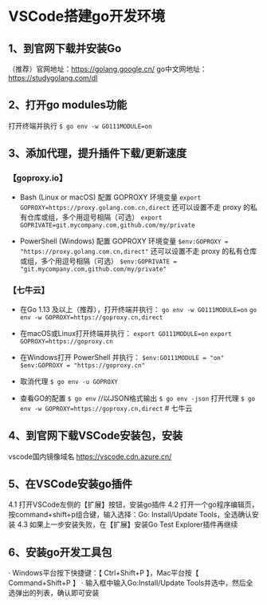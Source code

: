# VSCode搭建go开发环境

## 1、到官网下载并安装Go
（推荐）官网地址：https://golang.google.cn/
go中文网地址：https://studygolang.com/dl


## 2、打开go modules功能
打开终端并执行
`$ go env -w GO111MODULE=on`


## 3、添加代理，提升插件下载/更新速度
### 【goproxy.io】
- Bash (Linux or macOS)
  配置 GOPROXY 环境变量
  `export GOPROXY=https://proxy.golang.com.cn,direct`
  还可以设置不走 proxy 的私有仓库或组，多个用逗号相隔（可选）
  `export GOPRIVATE=git.mycompany.com,github.com/my/private`

- PowerShell (Windows)
  配置 GOPROXY 环境变量
  `$env:GOPROXY = "https://proxy.golang.com.cn,direct"`
  还可以设置不走 proxy 的私有仓库或组，多个用逗号相隔（可选）
  `$env:GOPRIVATE = "git.mycompany.com,github.com/my/private"`

### 【七牛云】
- 在Go 1.13 及以上（推荐），打开终端并执行：
  `go env -w GO111MODULE=on`
 `go env -w GOPROXY=https://goproxy.cn,direct`

- 在macOS或Linux打开终端并执行：
  `export GO111MODULE=on`
  `export GOPROXY=https://goproxy.cn`

- 在Windows打开 PowerShell 并执行：
  `$env:GO111MODULE = "on"`
  `$env:GOPROXY = "https://goproxy.cn"`

- 取消代理
  `$ go env -u GOPROXY`

- 查看GO的配置
  `$ go env`
  //以JSON格式输出
  `$ go env -json`
打开代理
`$ go env -w GOPROXY=https://goproxy.cn,direct` # 七牛云


## 4、到官网下载VSCode安装包，安装
vscode国内镜像域名
https://vscode.cdn.azure.cn/


## 5、在VSCode安装go插件
4.1 打开VSCode左侧的【扩展】按钮，安装go插件
4.2 打开一个go程序编辑页，按command+shift+p组合键，输入选择：Go: Install/Update Tools，全选确认安装
4.3 如果上一步安装失败，在【扩展】安装Go Test Explorer插件再继续


## 6、安装go开发工具包
 · Windows平台按下快捷键：【 Ctrl+Shift+P 】，Mac平台按【 Command+Shift+P 】
 · 输入框中输入Go:Install/Update Tools并选中，然后全选弹出的列表，确认即可安装
